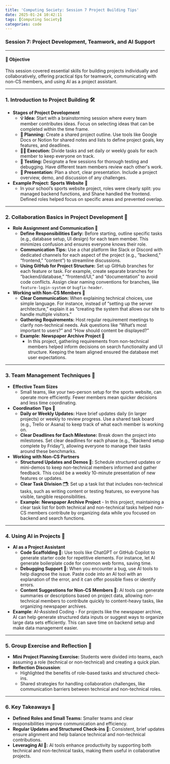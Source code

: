 ```yaml
---
title: 'Computing Society: Session 7 Project Building Tips'
date: 2025-01-24 10:42:11
tags: [Computing Society]
categories: code
---
```


### **Session 7: Project Development, Teamwork, and AI Support**

---

#### **🎯 Objective**  
This session covered essential skills for building projects individually and collaboratively, offering practical tips for teamwork, communicating with non-CS members, and using AI as a project assistant.

---

### **1. Introduction to Project Building 🛠️**
   - **Stages of Project Development**  
     - **💡 Idea:** Start with a brainstorming session where every team member contributes ideas. Focus on selecting ideas that can be completed within the time frame.
     - **📝 Planning:** Create a shared project outline. Use tools like Google Docs or Notion for shared notes and lists to define project goals, key features, and deadlines.
     - **👨‍💻 Execution:** Divide tasks and set daily or weekly goals for each member to keep everyone on track.
     - **🐞 Testing:** Designate a few sessions for thorough testing and debugging. Have different team members review each other's work.
     - **🎤 Presentation:** Plan a short, clear presentation. Include a project overview, demo, and discussion of any challenges.
   - **Example Project:** **Sports Website** 🏅
     - In your school’s sports website project, roles were clearly split: you managed backend functions, and Shane handled the frontend. Defined roles helped focus on specific areas and prevented overlap.

---

### **2. Collaboration Basics in Project Development 🤝**
   - **Role Assignment and Communication 📢**
     - **Define Responsibilities Early:** Before starting, outline specific tasks (e.g., database setup, UI design) for each team member. This minimizes confusion and ensures everyone knows their role.
     - **Communication Tips:** Use a chat platform like Slack or Discord with dedicated channels for each aspect of the project (e.g., “backend,” “frontend,” “content”) to streamline discussions.
     - **Using GitHub for Project Structure:** Set up GitHub branches for each feature or task. For example, create separate branches for “backend/database,” “frontend/UI,” and “documentation” to avoid code conflicts. Assign clear naming conventions for branches, like `feature-login-system` or `bugfix-header`.
   - **Working with Non-CS Members 👥**
     - **Clear Communication:** When explaining technical choices, use simple language. For instance, instead of “setting up the server architecture,” explain it as “creating the system that allows our site to handle multiple visitors.”
     - **Gathering Requirements:** Host regular requirement meetings to clarify non-technical needs. Ask questions like “What’s most important to users?” and “How should content be displayed?”
     - **Example:** **Newspaper Archive Project 📰**
       - In this project, gathering requirements from non-technical members helped inform decisions on search functionality and UI structure. Keeping the team aligned ensured the database met user expectations.

---

### **3. Team Management Techniques 👥**
   - **Effective Team Sizes**
     - Small teams, like your two-person setup for the sports website, can operate more efficiently. Fewer members mean quicker decisions and less time coordinating.
   - **Coordination Tips 🔄**
     - **Daily or Weekly Updates:** Have brief updates daily (in larger projects) or weekly to review progress. Use a shared task board (e.g., Trello or Asana) to keep track of what each member is working on.
     - **Clear Deadlines for Each Milestone:** Break down the project into milestones. Set clear deadlines for each phase (e.g., “Backend setup complete by Friday”), allowing everyone to manage their tasks around these benchmarks.
   - **Working with Non-CS Partners**
     - **Structured Updates and Demos 📅:** Schedule structured updates or mini-demos to keep non-technical members informed and gather feedback. This could be a weekly 10-minute presentation of new features or updates.
     - **Clear Task Division 🗂️:** Set up a task list that includes non-technical tasks, such as writing content or testing features, so everyone has visible, tangible responsibilities.
     - **Example:** **Newspaper Archive Project** - In this project, maintaining a clear task list for both technical and non-technical tasks helped non-CS members contribute by organizing data while you focused on backend and search functions.

---

### **4. Using AI in Projects 🤖**
   - **AI as a Project Assistant**
     - **Code Scaffolding 🔧:** Use tools like ChatGPT or GitHub Copilot to generate starter code for repetitive elements. For instance, let AI generate boilerplate code for common web forms, saving time.
     - **Debugging Support 🐞:** When you encounter a bug, use AI tools to help diagnose the issue. Paste code into an AI tool with an explanation of the error, and it can offer possible fixes or identify errors.
     - **Content Suggestions for Non-CS Members 📝:** AI tools can generate summaries or descriptions based on project data, allowing non-technical members to contribute quickly to content-heavy tasks, like organizing newspaper archives.
   - **Example**: AI-Assisted Coding - For projects like the newspaper archive, AI can help generate structured data inputs or suggest ways to organize large data sets efficiently. This can save time on backend setup and make data management easier.

---

### **5. Group Exercise and Reflection 🧩**
   - **Mini Project Planning Exercise:** Students were divided into teams, each assuming a role (technical or non-technical) and creating a quick plan.
   - **Reflection Discussion**:
     - Highlighted the benefits of role-based tasks and structured check-ins.
     - Shared strategies for handling collaboration challenges, like communication barriers between technical and non-technical roles.

---

### **6. Key Takeaways 📝**
   - **Defined Roles and Small Teams:** Smaller teams and clear responsibilities improve communication and efficiency.
   - **Regular Updates and Structured Check-ins 📅:** Consistent, brief updates ensure alignment and help balance technical and non-technical contributions.
   - **Leveraging AI 🤖:** AI tools enhance productivity by supporting both technical and non-technical tasks, making them useful in collaborative projects.
